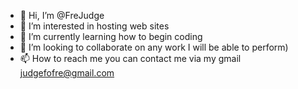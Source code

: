 - 👋 Hi, I’m @FreJudge
- 👀 I’m interested in hosting web sites
- 🌱 I’m currently learning how to begin coding 
- 💞️ I’m looking to collaborate on any work I will be able to perform)
- 📫 How to reach me you can contact me via my gmail judgefofre@gmail.com

<!---
FreJudge/FreJudge is a ✨ special ✨ repository because its `README.md` (this file) appears on your GitHub profile.
You can click the Preview link to take a look at your changes.
--->
